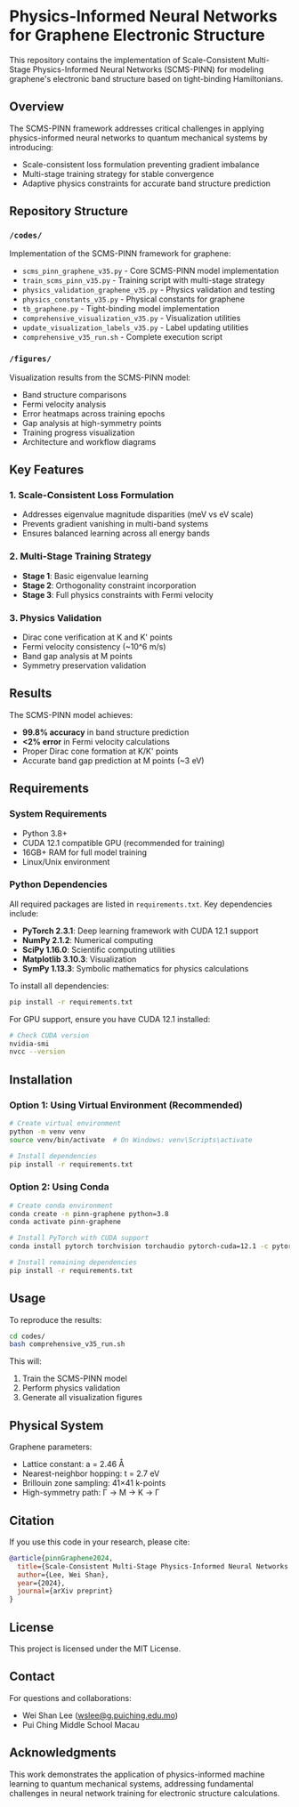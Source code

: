 # Physics-Informed Neural Networks for Graphene Electronic Structure

This repository contains the implementation of Scale-Consistent Multi-Stage Physics-Informed Neural Networks (SCMS-PINN) for modeling graphene's electronic band structure based on tight-binding Hamiltonians.

## Overview

The SCMS-PINN framework addresses critical challenges in applying physics-informed neural networks to quantum mechanical systems by introducing:
- Scale-consistent loss formulation preventing gradient imbalance
- Multi-stage training strategy for stable convergence
- Adaptive physics constraints for accurate band structure prediction

## Repository Structure

### `/codes/`
Implementation of the SCMS-PINN framework for graphene:
- `scms_pinn_graphene_v35.py` - Core SCMS-PINN model implementation
- `train_scms_pinn_v35.py` - Training script with multi-stage strategy
- `physics_validation_graphene_v35.py` - Physics validation and testing
- `physics_constants_v35.py` - Physical constants for graphene
- `tb_graphene.py` - Tight-binding model implementation
- `comprehensive_visualization_v35.py` - Visualization utilities
- `update_visualization_labels_v35.py` - Label updating utilities
- `comprehensive_v35_run.sh` - Complete execution script

### `/figures/`
Visualization results from the SCMS-PINN model:
- Band structure comparisons
- Fermi velocity analysis
- Error heatmaps across training epochs
- Gap analysis at high-symmetry points
- Training progress visualization
- Architecture and workflow diagrams

## Key Features

### 1. Scale-Consistent Loss Formulation
- Addresses eigenvalue magnitude disparities (meV vs eV scale)
- Prevents gradient vanishing in multi-band systems
- Ensures balanced learning across all energy bands

### 2. Multi-Stage Training Strategy
- **Stage 1**: Basic eigenvalue learning
- **Stage 2**: Orthogonality constraint incorporation
- **Stage 3**: Full physics constraints with Fermi velocity

### 3. Physics Validation
- Dirac cone verification at K and K' points
- Fermi velocity consistency (~10^6 m/s)
- Band gap analysis at M points
- Symmetry preservation validation

## Results

The SCMS-PINN model achieves:
- **99.8% accuracy** in band structure prediction
- **<2% error** in Fermi velocity calculations
- Proper Dirac cone formation at K/K' points
- Accurate band gap prediction at M points (~3 eV)

## Requirements

### System Requirements
- Python 3.8+
- CUDA 12.1 compatible GPU (recommended for training)
- 16GB+ RAM for full model training
- Linux/Unix environment

### Python Dependencies
All required packages are listed in `requirements.txt`. Key dependencies include:
- **PyTorch 2.3.1**: Deep learning framework with CUDA 12.1 support
- **NumPy 2.1.2**: Numerical computing
- **SciPy 1.16.0**: Scientific computing utilities
- **Matplotlib 3.10.3**: Visualization
- **SymPy 1.13.3**: Symbolic mathematics for physics calculations

To install all dependencies:
```bash
pip install -r requirements.txt
```

For GPU support, ensure you have CUDA 12.1 installed:
```bash
# Check CUDA version
nvidia-smi
nvcc --version
```

## Installation

### Option 1: Using Virtual Environment (Recommended)
```bash
# Create virtual environment
python -m venv venv
source venv/bin/activate  # On Windows: venv\Scripts\activate

# Install dependencies
pip install -r requirements.txt
```

### Option 2: Using Conda
```bash
# Create conda environment
conda create -n pinn-graphene python=3.8
conda activate pinn-graphene

# Install PyTorch with CUDA support
conda install pytorch torchvision torchaudio pytorch-cuda=12.1 -c pytorch -c nvidia

# Install remaining dependencies
pip install -r requirements.txt
```

## Usage

To reproduce the results:

```bash
cd codes/
bash comprehensive_v35_run.sh
```

This will:
1. Train the SCMS-PINN model
2. Perform physics validation
3. Generate all visualization figures

## Physical System

Graphene parameters:
- Lattice constant: a = 2.46 Å
- Nearest-neighbor hopping: t = 2.7 eV
- Brillouin zone sampling: 41×41 k-points
- High-symmetry path: Γ → M → K → Γ

## Citation

If you use this code in your research, please cite:

```bibtex
@article{pinnGraphene2024,
  title={Scale-Consistent Multi-Stage Physics-Informed Neural Networks for Graphene Electronic Structure},
  author={Lee, Wei Shan},
  year={2024},
  journal={arXiv preprint}
}
```

## License

This project is licensed under the MIT License.

## Contact

For questions and collaborations:
- Wei Shan Lee (wslee@g.puiching.edu.mo)
- Pui Ching Middle School Macau

## Acknowledgments

This work demonstrates the application of physics-informed machine learning to quantum mechanical systems, addressing fundamental challenges in neural network training for electronic structure calculations.